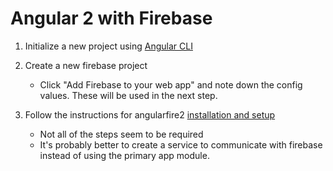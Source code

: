 # Angular 2 with Firebase

1. Initialize a new project using [Angular CLI](https://cli.angular.io/)

1. Create a new firebase project
    - Click "Add Firebase to your web app" and note down the config values. These will be used in the next step.

1. Follow the instructions for angularfire2 [installation and setup](https://github.com/angular/angularfire2/blob/master/docs/1-install-and-setup.md)
    - Not all of the steps seem to be required
    - It's probably better to create a service to communicate with firebase instead of using the primary app module.
